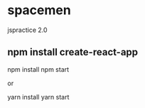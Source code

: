 # spacemen
jspractice 2.0


npm install create-react-app <spacemen>
----
npm install
npm start

or 

yarn install
yarn start